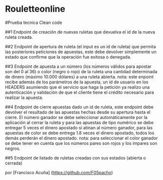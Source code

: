 # Rouletteonline
#Prueba tecnica Clean code

##1 Endpoint de creación de nuevas ruletas que devuelva el id de la nueva ruleta creada.

##2 Endpoint de apertura de ruleta (el input es un id de ruleta) que permita las posteriores peticiones de apuestas, este debe devolver simplemente un estado que confirme que la operación fue exitosa o denegada.

##3 Endpoint de apuesta a un número (los números válidos para apostar son del 0 al 36) o color (negro o rojo) de la ruleta una cantidad determinada de dinero (máximo 10.000 dólares) a una ruleta abierta. nota: este enpoint recibe además de los parámetros de la apuesta, un id de usuario en los HEADERS asumiendo que el servicio que haga la petición ya realizo una autenticación y validación de que el cliente tiene el crédito necesario para realizar la apuesta.

##4 Endpoint de cierre apuestas dado un id de ruleta, este endpoint debe devolver el resultado de las apuestas hechas desde su apertura hasta el cierre. El número ganador se debe seleccionar automáticamente por la aplicación al cerrar la ruleta y para las apuestas de tipo numérico se debe entregar 5 veces el dinero apostado si atinan al número ganador, para las apuestas de color se debe entrega 1.8 veces el dinero apostado, todos los demás perderán el dinero apostado. nota: para seleccionar el color ganador se debe tener en cuenta que los números pares son rojos y los impares son negros.

##5 Endpoint de listado de ruletas creadas con sus estados (abierta o cerrada)





por [Francisco Acuña] (https://github.com/F05pacho)
